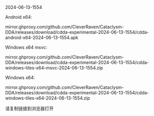 2024-06-13-1554

Android x64:

mirror.ghproxy.com/github.com/CleverRaven/Cataclysm-DDA/releases/download/cdda-experimental-2024-06-13-1554/cdda-android-x64-2024-06-13-1554.apk

Windows x64 msvc:

mirror.ghproxy.com/github.com/CleverRaven/Cataclysm-DDA/releases/download/cdda-experimental-2024-06-13-1554/cdda-windows-tiles-x64-msvc-2024-06-13-1554.zip

Windows x64:

mirror.ghproxy.com/github.com/CleverRaven/Cataclysm-DDA/releases/download/cdda-experimental-2024-06-13-1554/cdda-windows-tiles-x64-2024-06-13-1554.zip

请复制链接到浏览器打开

